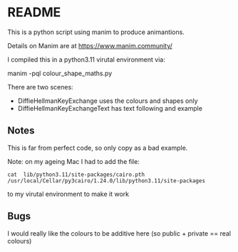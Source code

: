 # README

This is a python script using manim to produce animantions.

Details on Manim are at https://www.manim.community/

I compiled this in a python3.11 virutal environment via:

   manim -pql colour_shape_maths.py <Scene>

There are two scenes:
 - DiffieHellmanKeyExchange uses the colours and shapes only
 - DiffieHellmanKeyExchangeText has text following and example

## Notes

This is far from perfect code, so only copy as a bad example.

Note: on my ageing Mac I had to add the file:

    cat  lib/python3.11/site-packages/cairo.pth
    /usr/local/Cellar/py3cairo/1.24.0/lib/python3.11/site-packages

to my virutal environment to make it work

## Bugs

I would really like the colours to be additive here (so public + private == real colours)
